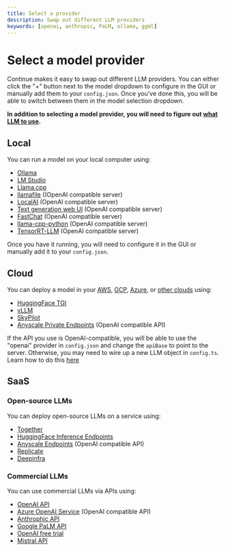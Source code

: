 ```yaml
---
title: Select a provider
description: Swap out different LLM providers
keywords: [openai, anthropic, PaLM, ollama, ggml]
---
```


# Select a model provider

Continue makes it easy to swap out different LLM providers. You can either click the "+" button next to the model dropdown to configure in the GUI or manually add them to your `config.json`. Once you've done this, you will be able to switch between them in the model selection dropdown.

**In addition to selecting a model provider, you will need to figure out [what LLM to use](./select-model.md).**

## Local

You can run a model on your local computer using:

- [Ollama](../reference/Model%20Providers/ollama.md)
- [LM Studio](../reference/Model%20Providers/lmstudio.md)
- [Llama.cpp](../reference/Model%20Providers/llamacpp.md)
- [llamafile](../reference/Model%20Providers/llamafile) ((OpenAI compatible server)
- [LocalAI](../reference/Model%20Providers/openai.md) (OpenAI compatible server)
- [Text generation web UI](../reference/Model%20Providers/openai.md) (OpenAI compatible server)
- [FastChat](../reference/Model%20Providers/openai.md) (OpenAI compatible server)
- [llama-cpp-python](../reference/Model%20Providers/openai.md) (OpenAI compatible server)
- [TensorRT-LLM](https://github.com/NVIDIA/trt-llm-as-openai-windows?tab=readme-ov-file#examples) (OpenAI compatible server)

Once you have it running, you will need to configure it in the GUI or manually add it to your `config.json`.

## Cloud

You can deploy a model in your [AWS](https://github.com/continuedev/deploy-os-code-llm#aws), [GCP](https://github.com/continuedev/deploy-os-code-llm#gcp), [Azure](https://github.com/continuedev/deploy-os-code-llm#azure), or [other clouds](https://github.com/continuedev/deploy-os-code-llm#others-2) using:

- [HuggingFace TGI](https://github.com/continuedev/deploy-os-code-llm#tgi)
- [vLLM](https://github.com/continuedev/deploy-os-code-llm#vllm)
- [SkyPilot](https://github.com/continuedev/deploy-os-code-llm#skypilot)
- [Anyscale Private Endpoints](https://github.com/continuedev/deploy-os-code-llm#anyscale-private-endpoints) (OpenAI compatible API)

If the API you use is OpenAI-compatible, you will be able to use the "openai" provider in `config.json` and change the `apiBase` to point to the server. Otherwise, you may need to wire up a new LLM object in `config.ts`. Learn how to do this [here](configuration.md#defining-a-custom-llm-provider)

## SaaS

### Open-source LLMs

You can deploy open-source LLMs on a service using:

- [Together](../reference/Model%20Providers/togetherllm.md)
- [HuggingFace Inference Endpoints](../reference/Model%20Providers/huggingfaceinferenceapi.md)
- [Anyscale Endpoints](../reference/Model%20Providers/openai.md) (OpenAI compatible API)
- [Replicate](../reference/Model%20Providers/replicatellm.md)
- [Deepinfra](../reference/Model%20Providers/deepinfra.md)

### Commercial LLMs

You can use commercial LLMs via APIs using:

- [OpenAI API](../reference/Model%20Providers/openai.md)
- [Azure OpenAI Service](../reference/Model%20Providers/openai.md) (OpenAI compatible API)
- [Anthrophic API](../reference/Model%20Providers/anthropicllm.md)
- [Google PaLM API](../reference/Model%20Providers/googlepalmapi.md)
- [OpenAI free trial](../reference/Model%20Providers/freetrial.md)
- [Mistral API](../reference/Model%20Providers/mistral.md)

